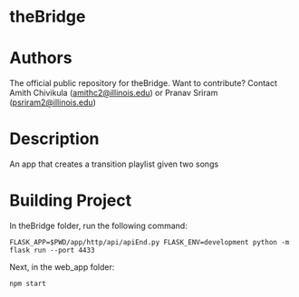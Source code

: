 # theBridge

# Authors
The official public repository for theBridge. Want to contribute? Contact Amith Chivikula (amithc2@illinois.edu) or Pranav Sriram (psriram2@illinois.edu)

# Description 
An app that creates a transition playlist given two songs

# Building Project 
In theBridge folder, run the following command: 

``` FLASK_APP=$PWD/app/http/api/apiEnd.py FLASK_ENV=development python -m flask run --port 4433 ```

Next, in the web_app folder: 

``` npm start ```
